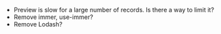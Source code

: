 - Preview is slow for a large number of records. Is there a way to limit it?
- Remove immer, use-immer?
- Remove Lodash?
